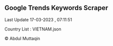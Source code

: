 

## Google Trends Keywords Scraper 
 
Last Update 17-03-2023 , 07:11:51

Country List :
VIETNAM.json



© Abdul Muttaqin 
